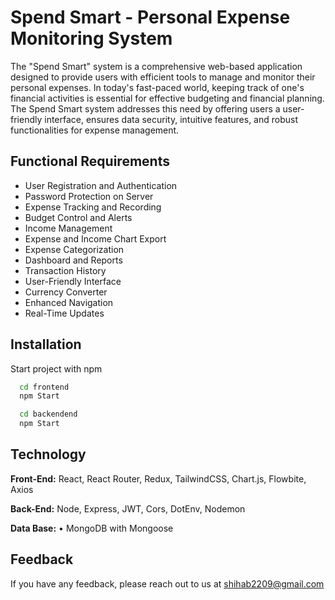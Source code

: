 
# Spend Smart - Personal Expense Monitoring System

The "Spend Smart" system is a comprehensive web-based application designed to provide users with efficient tools to manage and monitor their personal expenses. In today's fast-paced world, keeping track of one's financial activities is essential for effective budgeting and financial planning. The Spend Smart system addresses this need by offering users a user-friendly interface, ensures data security, intuitive features, and robust functionalities for expense management.


## Functional Requirements

- User Registration and Authentication
- Password Protection on Server
- Expense Tracking and Recording
- Budget Control and Alerts
- Income Management
- Expense and Income Chart Export
- Expense Categorization
- Dashboard and Reports
- Transaction History
- User-Friendly Interface
- Currency Converter
- Enhanced Navigation
- Real-Time Updates


## Installation

Start project with npm

```bash
  cd frontend
  npm Start
```
```bash
  cd backendend
  npm Start
```
    
## Technology

**Front-End:** React, React Router, Redux, TailwindCSS, Chart.js, Flowbite, Axios

**Back-End:** Node, Express, JWT, Cors, DotEnv, Nodemon

**Data Base:** •	MongoDB with Mongoose

## Feedback

If you have any feedback, please reach out to us at shihab2209@gmail.com

